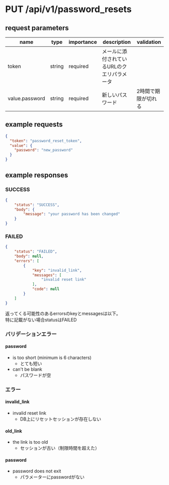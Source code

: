 # PUT /api/v1/password_resets
## request parameters
| name | type | importance | description | validation | 
| ---- | ---- | ---------- | ----------- | ---------- | 
| token | string | required | メールに添付されているURLのクエリパラメータ |            | 
| value.password | string | required | 新しいパスワード | 2時間で期限が切れる | 
## example requests
```json
{
  "token": "password_reset_token",
  "value": {
    "password": "new_password"
  }
}
```
## example responses
### SUCCESS
```json
{
    "status": "SUCCESS",
    "body": {
        "message": "your password has been changed"
    }
}
```
### FAILED
```json
{
    "status": "FAILED",
    "body": null,
    "errors": [
        {
            "key": "invalid_link",
            "messages": [
                "invalid reset link"
            ],
            "code": null
        }
    ]
}
```
返ってくる可能性のあるerrorsのkeyとmessagesは以下。  
特に記載がない場合statusはFAILED
### バリデーションエラー
#### password
- is too short (minimum is 6 characters)
  - とても短い
- can't be blank
  - パスワードが空
### エラー
#### invalid_link
- invalid reset link
  - DB上にリセットセッションが存在しない
#### old_link
- the link is too old
  - セッションが古い（制限時間を超えた）
#### password
- password does not exit
  - パラメーターにpasswordがない
